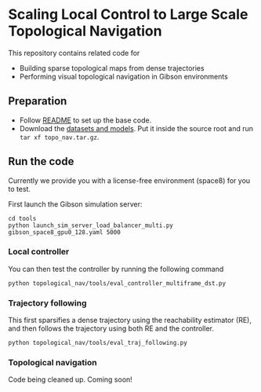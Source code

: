 # Scaling Local Control to Large Scale Topological Navigation

This repository contains related code for 
- Building sparse topological maps from dense trajectories
- Performing visual topological navigation in Gibson environments

## Preparation
- Follow [README](../README.md) to set up the base code.
- Download the [datasets and models](https://drive.google.com/file/d/1iCjMLjBsL9_fSRC8qVAsj0BoKzPm8gHy/view?usp=sharing).
  Put it inside the source root and run `tar xf topo_nav.tar.gz`.
  
## Run the code
Currently we provide you with a license-free environment (space8) for you to test.

First launch the Gibson simulation server:

```
cd tools
python launch_sim_server_load_balancer_multi.py gibson_space8_gpu0_128.yaml 5000
```

### Local controller
You can then test the controller by running the following command

```
python topological_nav/tools/eval_controller_multiframe_dst.py
```

### Trajectory following
This first sparsifies a dense trajectory using the reachability estimator (RE), and then follows the trajectory using
both RE and the controller.

```
python topological_nav/tools/eval_traj_following.py
```

### Topological navigation
Code being cleaned up. Coming soon!
